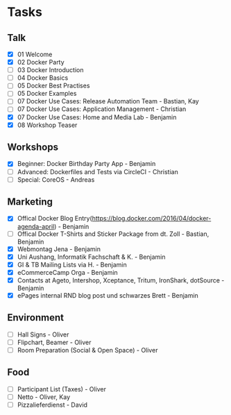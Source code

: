 
# Tasks

## Talk

- [x] 01 Welcome
- [x] 02 Docker Party
- [ ] 03 Docker Introduction
- [ ] 04 Docker Basics
- [ ] 05 Docker Best Practises
- [ ] 05 Docker Examples
- [ ] 07 Docker Use Cases: Release Automation Team - Bastian, Kay
- [ ] 07 Docker Use Cases: Application Management - Christian
- [x] 07 Docker Use Cases: Home and Media Lab - Benjamin
- [x] 08 Workshop Teaser

## Workshops

- [x] Beginner: Docker Birthday Party App - Benjamin
- [ ] Advanced: Dockerfiles and Tests via CircleCI - Christian
- [ ] Special: CoreOS - Andreas

## Marketing

- [x] Offical Docker Blog Entry(https://blog.docker.com/2016/04/docker-agenda-april) - Benjamin
- [ ] Offical Docker T-Shirts and Sticker Package from dt. Zoll - Bastian, Benjamin
- [x] Webmontag Jena - Benjamin
- [x] Uni Aushang, Informatik Fachschaft & K. - Benjamin
- [x] GI & TB Mailing Lists via H. - Benjamin
- [x] eCommerceCamp Orga - Benjamin
- [x] Contacts at Ageto, Intershop, Xceptance, Tritum, IronShark, dotSource - Benjamin
- [X] ePages internal RND blog post und schwarzes Brett - Benjamin

## Environment

- [ ] Hall Signs - Oliver
- [ ] Flipchart, Beamer - Oliver
- [ ] Room Preparation (Social & Open Space) - Oliver

## Food

- [ ] Participant List (Taxes) - Oliver
- [ ] Netto - Oliver, Kay
- [ ] Pizzalieferdienst - David
